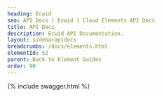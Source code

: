 ```yaml
---
heading: Ecwid
seo: API Docs | Ecwid | Cloud Elements API Docs
title: API Docs
description: Ecwid API Documentation.
layout: sidebarapidocs
breadcrumbs: /docs/elements.html
elementId: 52
parent: Back to Element Guides
order: 90
---
```


{% include swagger.html %}

